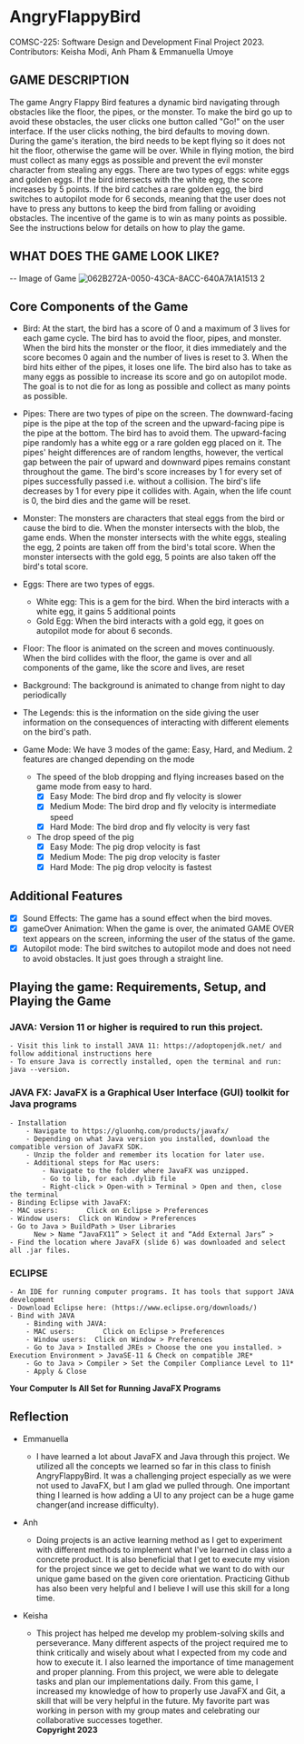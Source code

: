 # AngryFlappyBird
COMSC-225: Software Design and Development Final Project 2023.  
Contributors: Keisha Modi, Anh Pham & Emmanuella Umoye  

## GAME DESCRIPTION
The game Angry Flappy Bird features a dynamic bird navigating through obstacles like the floor, the pipes, or the monster. To make the bird go up to avoid these obstacles, the user clicks one button called "Go!" on the user interface. If the user clicks nothing, the bird defaults to moving down. During the game's iteration, the bird needs to be kept flying so it does not hit the floor, otherwise the game will be over. While in flying motion, the bird must collect as many eggs as possible and prevent the evil monster character from stealing any eggs. There are two types of eggs: white eggs and golden eggs. If the bird intersects with the white egg, the score increases by 5 points. If the bird catches a rare golden egg, the bird switches to autopilot mode for 6 seconds, meaning that the user does not have to press any buttons to keep the bird from falling or avoiding obstacles. The incentive of the game is to win as many points as possible. See the instructions below for details on how to play the game.

## WHAT DOES THE GAME LOOK LIKE?
-- Image of Game
![062B272A-0050-43CA-8ACC-640A7A1A1513 2](https://github.com/MHC-FA23-CS225/angryflappybird-kea/assets/144300541/648eb358-95dd-4afd-b3af-3a923d283791)


## Core Components of the Game
- Bird: At the start, the bird has a score of 0 and a maximum of 3 lives for each game cycle. The bird has to avoid the floor, pipes, and monster. When the bird hits the monster or the floor, it dies immediately and the score becomes 0 again and the number of lives is reset to 3. When the bird hits either of the pipes, it loses one life. The bird also has to take as many eggs as possible to increase its score and go on autopilot mode. The goal is to not die for as long as possible and collect as many points as possible.
    
- Pipes: There are two types of pipe on the screen. The downward-facing pipe is the pipe at the top of the screen and the upward-facing pipe is the pipe at the bottom. The bird has to avoid them. The upward-facing pipe randomly has a white egg or a rare golden egg placed on it. The pipes' height differences are of random lengths, however, the vertical gap between the pair of upward and downward pipes remains constant throughout the game. The bird's score increases by 1 for every set of pipes successfully passed i.e. without a collision. The bird's life decreases by 1 for every pipe it collides with. Again, when the life count is 0, the bird dies and the game will be reset.
   
- Monster: The monsters are characters that steal eggs from the bird or cause the bird to die. When the monster intersects with the blob, the game ends. When the monster intersects with the white eggs, stealing the egg, 2 points are taken off from the bird's total score. When the monster intersects with the gold egg, 5 points are also taken off the bird's total score.
  
- Eggs: There are two types of eggs.
  - White egg: This is a gem for the bird. When the bird interacts with a white egg, it gains 5 additional points
  - Gold Egg: When the bird interacts with a gold egg, it goes on autopilot mode for about 6 seconds.
   
- Floor: The floor is animated on the screen and moves continuously. When the bird collides with the floor, the game is over and all components of the game, like the score and lives, are reset
  
- Background: The background is animated to change from night to day periodically
  
- The Legends: this is the information on the side giving the user information on the consequences of interacting with different elements on the bird's path.

- Game Mode: We have 3 modes of the game: Easy, Hard, and Medium. 2 features are changed depending on the mode
  - The speed of the blob dropping and flying increases based on the game mode from easy to hard.
      - [x] Easy Mode: The bird drop and fly velocity is slower
      - [x] Medium Mode: The bird drop and fly velocity is intermediate speed
      - [x] Hard Mode: The bird drop and fly velocity is very fast
  - The drop speed of the pig
      - [x] Easy Mode: The pig drop velocity is fast
      - [x] Medium Mode: The pig drop velocity is faster
      - [x] Hard Mode: The pig drop velocity is fastest
## Additional Features
  - [x] Sound Effects: The game has a sound effect when the bird moves.
  - [x] gameOver Animation: When the game is over, the animated GAME OVER text appears on the screen, informing the user of the status of the game.
  - [x] Autopilot mode: The bird switches to autopilot mode and does not need to avoid obstacles. It just goes through a straight line.

## Playing the game: Requirements, Setup, and Playing the Game
  ### JAVA: Version 11 or higher is required to run this project.
    - Visit this link to install JAVA 11: https://adoptopenjdk.net/ and follow additional instructions here
    - To ensure Java is correctly installed, open the terminal and run: java --version.

  ### JAVA FX: **JavaFX is a Graphical User Interface (GUI) toolkit for Java programs**
    - Installation
        - Navigate to https://gluonhq.com/products/javafx/
        - Depending on what Java version you installed, download the compatible version of JavaFX SDK. 
        - Unzip the folder and remember its location for later use.
        - Additional steps for Mac users:
            - Navigate to the folder where JavaFX was unzipped. 
            - Go to lib, for each .dylib file 
            - Right-click > Open-with > Terminal > Open and then, close the terminal
    - Binding Eclipse with JavaFX:
    - MAC users:       Click on Eclipse > Preferences
    - Window users:  Click on Window > Preferences
    - Go to Java > BuildPath > User Libraries
          New > Name “JavaFX11” > Select it and “Add External Jars” > 
    - Find the location where JavaFX (slide 6) was downloaded and select all .jar files.

  ### ECLIPSE
    - An IDE for running computer programs. It has tools that support JAVA development
    - Download Eclipse here: (https://www.eclipse.org/downloads/)
    - Bind with JAVA
        - Binding with JAVA:
        - MAC users:       Click on Eclipse > Preferences
        - Window users:  Click on Window > Preferences
        - Go to Java > Installed JREs > Choose the one you installed. > Execution Environment > JavaSE-11 & Check on compatible JRE*
        - Go to Java > Compiler > Set the Compiler Compliance Level to 11*
        - Apply & Close
**Your Computer Is All Set for Running JavaFX Programs**
## Reflection
- Emmanuella
  - I have learned a lot about JavaFX and Java through this project. We utilized all the concepts we learned so far in this class to finish AngryFlappyBird. It was a challenging project especially as we were not used to JavaFX, but I am glad we pulled through. One important thing I learned is how adding a UI to any project can be a huge game changer(and increase difficulty).
    
- Anh
  - Doing projects is an active learning method as I get to experiment with different methods to implement what I've learned in class into a concrete product. It is also beneficial that I get to execute my vision for the project since we get to decide what we want to do with our unique game based on the given core orientation. Practicing Github has also been very helpful and I believe I will use this skill for a long time.
 
- Keisha
   - This project has helped me develop my problem-solving skills and perseverance. Many different aspects of the project required me to think critically and
     wisely about what I expected from my code and how to execute it. I also learned the importance of time management and proper planning. From this project, we were able
     to delegate tasks and plan our implementations daily. From this game, I increased my knowledge of how to properly use JavaFX and Git, a skill that will be very helpful in the future. My favorite part was working in person with my group mates and celebrating our collaborative successes together.  
**Copyright 2023**
